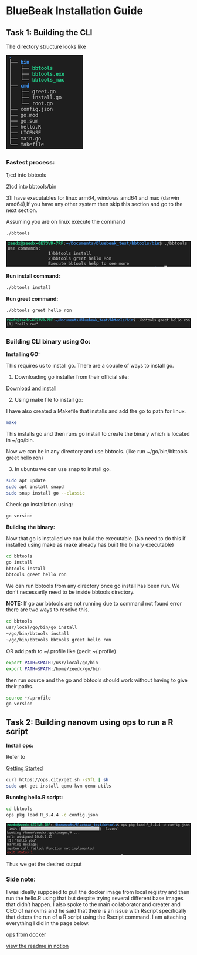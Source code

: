 # BlueBeak Installation Guide

## Task 1: Building the CLI

The directory structure looks like

![Untitled](BlueBeak%20Installation%20Guide%20ff97e6ea437442f8b90b2eb638a38b89/Untitled.png)

### Fastest process:

1)cd into bbtools

2)cd into bbtools/bin

3)I have executables for linux arm64, windows amd64 and mac (darwin amd64),If you have any other system then skip this section and go to the next section.

Assuming you are on linux execute the command

```bash
./bbtools
```

![Untitled](BlueBeak%20Installation%20Guide%20ff97e6ea437442f8b90b2eb638a38b89/Untitled%201.png)

**Run install command:**

```bash
./bbtools install
```

**Run greet command:**

```bash
./bbtools greet hello ron
```

![Untitled](BlueBeak%20Installation%20Guide%20ff97e6ea437442f8b90b2eb638a38b89/Untitled%202.png)

### Building CLI binary using Go:

**Installing GO:**

This requires us to install go. There are a couple of ways to install go.

1) Downloading go installer from their official site:

[Download and install](https://go.dev/doc/install)

2) Using make file to install go:

I have also created a Makefile that installs and add the go to path for linux.

 

```bash
make
```

This installs go and then runs go install to create the binary which is located in ~/go/bin.

Now we can be in any directory and use bbtools. (like run ~/go/bin/bbtools greet hello ron)

3) In ubuntu we can use snap to install go.

```bash
sudo apt update
sudo apt install snapd
sudo snap install go --classic
```

Check go installation using:

```bash
go version
```

**Building the binary:**

Now that go is installed we can build the executable. (No need to do this if installed using make as make already has built the binary executable)

```bash
cd bbtools
go install
bbtools install
bbtools greet hello ron
```

We can run bbtools from any directory once go install has been run. We don’t necessarily need to be inside bbtools directory.

**NOTE:** If go aur bbtools are not running due to command not found error there are two ways to resolve this.

```bash
cd bbtools
usr/local/go/bin/go install
~/go/bin/bbtools install
~/go/bin/bbtools bbtools greet hello ron
```

OR add path to ~/.profile like (gedit ~/.profile)

```bash
export PATH=$PATH:/usr/local/go/bin
export PATH=$PATH:/home/zeedx/go/bin
```

then run source and the go and bbtools should work without having to give their paths.

```bash
source ~/.profile
go version
```

## Task 2: Building nanovm using ops to run a R script

**Install ops:**

Refer to 

[Getting Started](https://docs.ops.city/ops/getting_started)

```bash
curl https://ops.city/get.sh -sSfL | sh
sudo apt-get install qemu-kvm qemu-utils
```

**Running hello.R script:**

```bash
cd bbtools
ops pkg load R_3.4.4 -c config.json
```

![Untitled](BlueBeak%20Installation%20Guide%20ff97e6ea437442f8b90b2eb638a38b89/Untitled%203.png)

Thus we get the desired output

### Side note:

I was ideally supposed to pull the docker image from local registry and then run the hello.R using that but despite trying several different base images that didn’t happen. I also spoke to the main collaborator and creater and CEO of nanovms and he said that there is an issue with Rscript specifically that deters the run of a R script using the Rscript command. I am attaching everything I did in the page below.

[ops from docker](https://dot-diplodocus-01b.notion.site/ops-from-docker-f8059a27626149f9a25da179c8481295)


[view the readme in notion](https://dot-diplodocus-01b.notion.site/BlueBeak-Installation-Guide-c2e6157e23cb4cc5875c412b3a686372)
